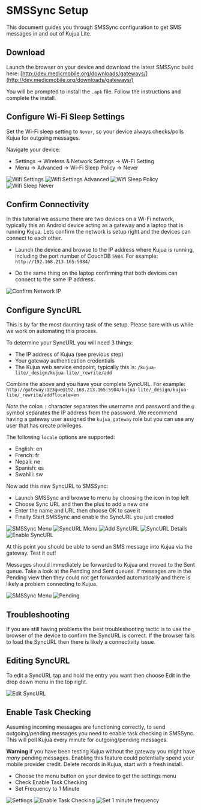 # SMSSync Setup

This document guides you through SMSSync configuration to get SMS 
messages in and out of Kujua Lite.

## Download

Launch the browser on your device and download the latest SMSSync build here: 
[http://dev.medicmobile.org/downloads/gateways/](http://dev.medicmobile.org/downloads/gateways/)

You will be prompted to install the `.apk` file. Follow the instructions and
complete the install.

## Configure Wi-Fi Sleep Settings

Set the Wi-Fi sleep setting to `Never`, so your device always checks/polls Kujua
for outgoing messages.

Navigate your device:

* Settings -> Wireless & Network Settings -> Wi-Fi Setting
* Menu -> Advanced -> Wi-Fi Sleep Policy -> Never

![Wifi Settings](img/smssync/wifi-settings.png)
![Wifi Settings Advanced](img/smssync/wifi-settings-adv.png)
![Wifi Sleep Policy](img/smssync/wifi-sleep-policy.png)
![Wifi Sleep Never](img/smssync/wifi-sleep-never.png)

## Confirm Connectivity

In this tutorial we assume there are two devices on a Wi-Fi network, typically
this an Android device acting as a gateway and a laptop that is running Kujua.
Lets confirm the network is setup right and the devices can connect to each
other.  

* Launch the device and browse to the IP address where Kujua is running, including
the port number of CouchDB `5984`.  For example: `http://192.168.213.165:5984/`

* Do the same thing on the laptop confirming that both devices can connect to
the same IP address.

![Confirm Network IP](img/smssync/confirm-network.png)

## Configure SyncURL

This is by far the most daunting task of the setup.  Please bare with us while
we work on automating this process.

To determine your SyncURL you will need 3 things:

* The IP address of Kujua (see previous step)
* Your gateway authentication credentials
* The Kujua web service endpoint, typically this is:
`/kujua-lite/_design/kujua-lite/_rewrite/add` 

Combine the above and you have your complete SyncURL. For example:
`http://gateway:123qwe@192.168.213.165:5984/kujua-lite/_design/kujua-lite/_rewrite/add?locale=en`

*Note* the colon `:` character separates the username and password and the `@` symbol
separates the IP address from the password.  We recommend having a gateway user
assigned the `kujua_gateway` role but you can use any user that has create
privileges.

The following `locale` options are supported: 

* English: en
* French: fr
* Nepali: ne
* Spanish: es
* Swahili: sw

Now add this new SyncURL to SMSSync:

* Launch SMSSync and browse to menu by choosing the icon in top left
* Choose Sync URL and then the plus to add a new one
* Enter the name and URL then choose OK to save it
* Finally Start SMSSync and enable the SyncURL you just created

![SMSSync Menu](img/smssync/menu.png)
![SyncURL Menu](img/smssync/menu-syncurl.png)
![Add SyncURL](img/smssync/add-syncurl.png)
![SyncURL Details](img/smssync/syncurl-details.png)
![Enable SyncURL](img/smssync/enable-syncurl.png)

At this point you should be able to send an SMS message into Kujua via the gateway.  Test it out! 

Messages should immediately be forwarded to Kujua and moved to the Sent queue.  Take a look at the Pending and Sent queues.  If messages are in the Pending view then they could not get forwarded automatically and there is likely a problem connecting to Kujua.

![SMSSync Menu](img/smssync/menu-insyncurl.png)
![Pending](img/smssync/menu-pending.png)


## Troubleshooting

If you are still having problems the best troubleshooting tactic is to use the browser of the device to confirm the SyncURL is correct.  If the browser fails to load the SyncURL then there is likely a connectivity issue.

## Editing SyncURL

To edit a SyncURL tap and hold the entry you want then choose Edit in the drop down menu in the top right.

![Edit SyncURL](img/smssync/edit-syncurl.png)

## Enable Task Checking

Assuming incoming messages are functioning correctly, to send outgoing/pending messages you need to enable task checking in SMSSync.  This will poll Kujua every minute for outgoing/pending messages. 

**Warning** if you have been testing Kujua without the gateway you might have *many* pending messages.  Enabling this feature could potentially spend your mobile provider credit.  Delete records in Kujua, start with a fresh install.

* Choose the menu button on your device to get the settings menu
* Check Enable Task Checking
* Set Frequency to 1 Minute

![Settings](img/smssync/settings-fromsyncurl.png)
![Enable Task Checking](img/smssync/enable-task-checking.png)
![Set 1 minute frequency](img/smssync/freq-1minute.png)


